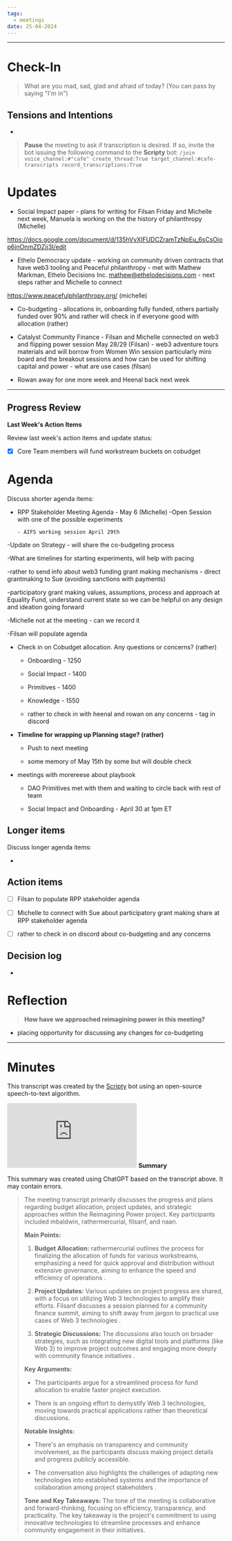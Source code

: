 ```yaml
---
tags:
  - meetings
date: 25-04-2024
---
```


---

# Check-In

> What are you mad, sad, glad and afraid of today? (You can pass by saying "I'm in")

## Tensions and Intentions

- 

> **Pause** the meeting to ask if transcription is desired. If so, invite the bot issuing the following command to the **Scripty** bot:
> `/join voice_channel:#"cafe" create_thread:True target_channel:#cafe-transcripts record_transcriptions:True`

# Updates

- Social Impact paper - plans for writing for Filsan Friday and Michelle next week, Manuela is working on the the history of philanthropy (Michelle) 

 https://docs.google.com/document/d/135hVvXIFUDCZramTzNpEu_6sCsOiop6jnOnmZDZjj3I/edit 

- Ethelo Democracy update - working on community driven contracts that have web3 tooling and Peaceful philanthropy  - met with Mathew Markman, Ethelo Decisions Inc. [mathew@ethelodecisions.com](http://mathew@ethelodecisions.com) - next steps rather and Michelle to connect 

https://www.peacefulphilanthropy.org/ (michelle)

- Co-budgeting - allocations in, onboarding fully funded, others partially funded over 90% and rather will check in if everyone good with allocation (rather)

- Catalyst Community Finance - Filsan and Michelle connected on web3 and flipping power session May 28/29 (Filsan) - web3 adventure tours materials and will borrow from Women Win session particularly miro board and the breakout sessions and how can be used for shifting capital and power - what are use cases (filsan)

- Rowan away for one more week and Heenal back next week 

---

## Progress Review

**Last Week's Action Items**

Review last week's action items and update status:

- [x] Core Team members will fund workstream buckets on cobudget

# Agenda

Discuss shorter agenda items:

- RPP Stakeholder Meeting Agenda - May 6 (Michelle)
 -Open Session with one of the possible experiments

      - AIFS working session April 29th 

-Update on Strategy - will share the co-budgeting process

-What are timelines for starting experiments, will help with pacing

-rather to send info about web3 funding grant making mechanisms - direct grantmaking to Sue (avoiding sanctions with payments)

-participatory grant making values, assumptions, process and approach at Equality Fund, understand current state so we can be helpful on any design and ideation going forward 

-Michelle not at the meeting - can we record it

-Filsan will populate agenda 

- Check in on Cobudget allocation. Any questions or concerns? (rather)

  - Onboarding - 1250

  - Social Impact - 1400

  - Primitives - 1400

  - Knowledge - 1550

  - rather to check in with heenal and rowan on any concerns - tag in discord 

- **Timeline for wrapping up Planning stage? (rather)**

  - Push to next meeting

  - some memory of May 15th by some but will double check

- meetings with morereese about playbook 

  - DAO Primitives met with them and waiting to circle back with rest of team

  - Social Impact and Onboarding - April 30 at 1pm ET



## Longer items

Discuss longer agenda items:

- 

## Action items

- [ ] Filsan to populate RPP stakeholder agenda

- [ ] Michelle to connect with Sue about participatory grant making share at RPP stakeholder agenda 

- [ ] rather to check in on discord about co-budgeting and any concerns 

## Decision log

- 

# Reflection 

> **How have we approached reimagining power in this meeting?**

- placing opportunity for discussing any changes for co-budgeting 


---

# Minutes

This transcript was created by the [Scripty](https://scripty.org/) bot using an open-source speech-to-text algorithm.

![transcript(16).txt](https://cdn.charmverse.io/user-content/215aa41f-717d-493c-a04b-09eaa7ea95fa/9e8cb21e-0d1a-417c-92af-6173fba76d6d/transcript(16).txt)
**Summary**

This summary was created using ChatGPT based on the transcript above. It may contain errors.

> The meeting transcript primarily discusses the progress and plans regarding budget allocation, project updates, and strategic approaches within the Reimagining Power project. Key participants included mbaldwin, rathermercurial, filsanf, and naan.
>
> **Main Points:**
>
> 1. **Budget Allocation:** rathermercurial outlines the process for finalizing the allocation of funds for various workstreams, emphasizing a need for quick approval and distribution without extensive governance, aiming to enhance the speed and efficiency of operations .
>
> 2. **Project Updates:** Various updates on project progress are shared, with a focus on utilizing Web 3 technologies to amplify their efforts. Filsanf discusses a session planned for a community finance summit, aiming to shift away from jargon to practical use cases of Web 3 technologies .
>
> 3. **Strategic Discussions:** The discussions also touch on broader strategies, such as integrating new digital tools and platforms (like Web 3) to improve project outcomes and engaging more deeply with community finance initiatives .
>
> **Key Arguments:**
>
> - The participants argue for a streamlined process for fund allocation to enable faster project execution.
>
> - There is an ongoing effort to demystify Web 3 technologies, moving towards practical applications rather than theoretical discussions.
>
> **Notable Insights:**
>
> - There's an emphasis on transparency and community involvement, as the participants discuss making project details and progress publicly accessible.
>
> - The conversation also highlights the challenges of adapting new technologies into established systems and the importance of collaboration among project stakeholders .
>
> **Tone and Key Takeaways:**
> The tone of the meeting is collaborative and forward-thinking, focusing on efficiency, transparency, and practicality. The key takeaway is the project's commitment to using innovative technologies to streamline processes and enhance community engagement in their initiatives.



# 